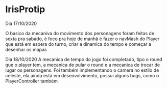 # IrisProtip

Dia 17/10/2020

O basico da mecaniva do movimento dos personagens foram feitas de sexta pra sabado, é foco pra hoje de manhã é fazer o navMash do Player que está em espera do turno, criar a dinamica do tempo e começar a desenhar os mapas

Dia 18/10/2020
A mecanica de tempo do jogo foi completado, tipo o round que o player tem, a mecanica de pular o round e a mecanica de trocar de lugar os personagens. Foi também implementando o camera no estilo de celeste, ela ainda está em desenvolvimento, possui alguns bugs, como o PlayerController também
